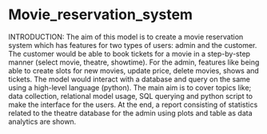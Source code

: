 # Movie_reservation_system

INTRODUCTION:
The aim of this model is to create a movie reservation system which has features for two types of users: admin and the customer. The customer would be able to book tickets for a movie in a step-by-step manner (select movie, theatre, showtime). For the admin, features like being able to create slots for new movies, update price, delete movies, shows and tickets. The model would interact with a database and query on the same using a high-level language (python). The main aim is to cover topics like; data collection, relational model usage, SQL querying and python script to make the interface for the users. At the end, a report consisting of statistics related to the theatre database for the admin using plots and table as data analytics are shown.
